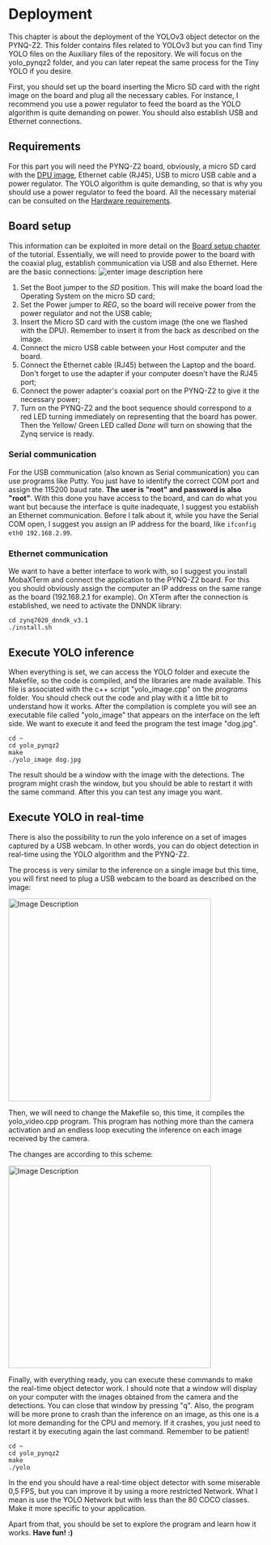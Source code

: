 # Deployment
This chapter is about the deployment of the YOLOv3 object detector on the PYNQ-Z2. This folder contains files related to YOLOv3 but you can find Tiny YOLO files on the Auxiliary files of the repository. We will focus on the yolo_pynqz2 folder, and you can later repeat the same process for the Tiny YOLO if you desire. 

First, you should set up the board inserting the Micro SD card with the right image on the board and plug all the necessary cables. For instance, I recommend you use a power regulator to feed the board as the YOLO algorithm is quite demanding on power. You should also establish USB and Ethernet connections.

## Requirements
For this part you will need the PYNQ-Z2 board, obviously, a micro SD card with the [DPU image](https://drive.google.com/file/d/1ETyM51KSWX_h1DVq9ptHPIux89oTrNPy/view?usp=drive_link), Ethernet cable (RJ45), USB to micro USB cable and a power regulator. The YOLO algorithm is quite demanding, so that is why you should use a power regulator to feed the board.
All the necessary material can be consulted on the [Hardware requirements](https://andre-araujo.gitbook.io/yolo-on-pynq-z2/requirements#hardware).
## Board setup
This information can be exploited in more detail on the [Board setup chapter](https://andre-araujo.gitbook.io/yolo-on-pynq-z2/deployment-on-pynq-z2/board-setup) of the tutorial. Essentially, we will need to provide power to the board with the coaxial plug, establish communication via USB and also Ethernet. 
Here are the basic connections:
![enter image description here](https://github.com/andre1araujo/YOLO-on-PYNQ-Z2/blob/main/images/Demo_image_9.png?raw=true)

 1. Set the Boot jumper to the _SD_ position. This will make the board load the Operating System on the micro SD card;
 2. Set the Power jumper to _REG_, so the board will receive power from the power regulator and not the USB cable;
 3. Insert the Micro SD card with the custom image (the one we flashed with the DPU). Remember to insert it from the back as described on the image.
 4. Connect the micro USB cable between your Host computer and the board.
 5. Connect the Ethernet cable (RJ45) between the Laptop and the board. Don't forget to use the adapter if your computer doesn't have the RJ45 port;
 6. Connect the power adapter's coaxial port on the PYNQ-Z2 to give it the necessary power;
 7. Turn on the PYNQ-Z2 and the boot sequence should correspond to a red LED turning immediately on representing that the board has power. Then the Yellow/ Green LED called _Done_ will turn on showing that the Zynq service is ready.

### Serial communication

For the USB communication (also known as Serial communication) you can use programs like Putty. You just have to identify the correct COM port and assign the 115200 baud rate. **The user is "root" and password is also "root"**. With this done you have access to the board, and can do what you want but because the interface is quite inadequate, I suggest you establish an Ethernet communication. Before I talk about it, while you have the Serial COM open, I suggest you assign an IP address for the board, like `ifconfig eth0 192.168.2.99`. 

### Ethernet communication

We want to have a better interface to work with, so I suggest you install MobaXTerm and connect the application to the PYNQ-Z2 board. For this you should obviously assign the computer an IP address on the same range as the board (192.168.2.1 for example). On XTerm after the connection is established, we need to activate the DNNDK library:

    cd zynq7020_dnndk_v3.1
    ./install.sh



## Execute YOLO inference
When everything is set, we can access the YOLO folder and execute the Makefile, so the code is compiled, and the libraries are made available. This file is associated with the c++ script "yolo_image.cpp" on the *programs* folder. You should check out the code and play with it a little bit to understand how it works.
After the compilation is complete you will see an executable file called "yolo_image" that appears on the interface on the left side. We want to execute it and feed the program the test image "dog.jpg".

    cd ~
    cd yolo_pynqz2
    make
    ./yolo_image dog.jpg

The result should be a window with the image with the detections. The program might crash the window, but you should be able to restart it with the same command. After this you can test any image you want.

## Execute YOLO in real-time

There is also the possibility to run the yolo inference on a set of images captured by a USB webcam. In other words, you can do object detection in real-time using the YOLO algorithm and the PYNQ-Z2. 

The process is very similar to the inference on a single image but this time, you will first need to plug a USB webcam to the board as described on the image:

<img src="https://github.com/andre1araujo/YOLO-on-PYNQ-Z2/blob/main/images/Demo_image_20.png?raw=true" alt="Image Description" width="400"/>

Then, we will need to change the Makefile so, this time, it compiles the yolo_video.cpp program. This program has nothing more than the camera activation and an endless loop executing the inference on each image received by the camera.

The changes are according to this scheme:


<img src="https://github.com/andre1araujo/YOLO-on-PYNQ-Z2/blob/main/images/Demo_image_21.png?raw=true" alt="Image Description" width="400"/>

Finally, with everything ready, you can execute these commands to make the real-time object detector work. I should note that a window will display on your computer with the images obtained from the camera and the detections. You can close that window by pressing "q". Also, the program will be more prone to crash than the inference on an image, as this one is a lot more demanding for the CPU and memory. If it crashes, you just need to restart it by executing again the last command. Remember to be patient!

    cd ~
    cd yolo_pynqz2
    make
    ./yolo

In the end you should have a real-time object detector with some miserable 0,5 FPS, but you can improve it by using a more restricted Network. What I mean is use the YOLO Network but with less than the 80 COCO classes. Make it more specific to your application.

Apart from that, you should be set to explore the program and learn how it works.
**Have fun! :)**

